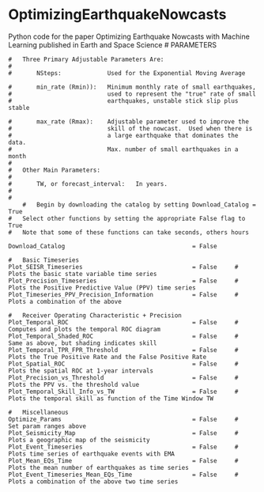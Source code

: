 # OptimizingEarthquakeNowcasts
Python code for the paper Optimizing Earthquake Nowcasts with Machine Learning published in Earth and Space Science
    #   PARAMETERS
    
    #   Three Primary Adjustable Parameters Are:
    #
    #       NSteps:             Used for the Exponential Moving Average
    
    #       min_rate (Rmin)):   Minimum monthly rate of small earthquakes,
    #                           used to represent the "true" rate of small
    #                           earthquakes, unstable stick slip plus stable
    
    #       max_rate (Rmax):    Adjustable parameter used to improve the 
    #                           skill of the nowcast.  Used when there is 
    #                           a large earthquake that dominates the data.
    #                           Max. number of small earthquakes in a month
    #
    #   Other Main Parameters:
    #
    #       TW, or forecast_interval:   In years.
    #
    #       
        #   Begin by downloading the catalog by setting Download_Catalog = True
    #   Select other functions by setting the appropriate False flag to True
    #   Note that some of these functions can take seconds, others hours
    
    Download_Catalog                                    = False
    
    #   Basic Timeseries
    Plot_SEISR_Timeseries                               = False     #   Plots the basic state variable time series
    Plot_Precision_Timeseries                           = False     #   Plots the Positive Predictive Value (PPV) time series
    Plot_Timeseries_PPV_Precision_Information           = False     #   Plots a combination of the above
    
    #   Receiver Operating Characteristic + Precision
    Plot_Temporal_ROC                                   = False     #   Computes and plots the temporal ROC diagram
    Plot_Temporal_Shaded_ROC                            = False     #   Same as above, but shading indicates skill
    Plot_Temporal_TPR_FPR_Threshold                     = False     #   Plots the True Positive Rate and the False Positive Rate
    Plot_Spatial_ROC                                    = False     #   Plots the spatial ROC at 1-year intervals
    Plot_Precision_vs_Threshold                         = False     #   Plots the PPV vs. the threshold value
    Plot_Temporal_Skill_Info_vs_TW                      = False     #   Plots the temporal skill as function of the Time Window TW

    #   Miscellaneous
    Optimize_Params                                     = False     #   Set param ranges above
    Plot_Seismicity_Map                                 = False     #   Plots a geographic map of the seismicity
    Plot_Event_Timeseries                               = False     #   Plots time series of earthquake events with EMA
    Plot_Mean_EQs_Time                                  = False     #   Plots the mean number of earthquakes as time series     
    Plot_Event_Timeseries_Mean_EQs_Time                 = False     #   Plots a combination of the above two time series
    
